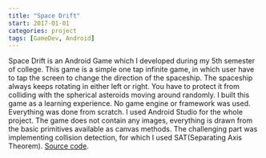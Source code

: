 ```yaml
---
title: "Space Drift"
start: 2017-01-01
categories: project
tags: [GameDev, Android]
---
```


Space Drift is an Android Game which I developed during my 5th semester of college. This game is a simple one tap infinite game, in which user have to tap the screen to change the direction of the spaceship. The spaceship always keeps rotating in either left or right. You have to protect it from colliding with the spherical asteroids moving around randomly. I built this game as a learning experience. No game engine or framework was used. Everything was done from scratch. I used Android Studio for the whole project. The game does not contain any images, everything is drawn from the basic primitives available as canvas methods. The challenging part was implementing collision detection, for which I used SAT(Separating Axis Theorem). <a href="https://github.com/mr-easy/SpaceDrift">Source code</a>.
